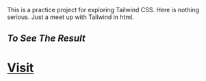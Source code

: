 This is a practice project for exploring Tailwind CSS. Here is nothing serious. Just a meet up with Tailwind in html.
## *To See The Result*
# [Visit](https://fs-nirjhor.github.io/tailwind-practice)